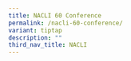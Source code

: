 ```yaml
---
title: NACLI 60 Conference
permalink: /nacli-60-conference/
variant: tiptap
description: ""
third_nav_title: NACLI
---
```

